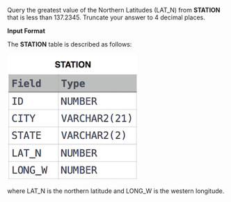 Query the greatest value of the Northern Latitudes (LAT_N) from **STATION** that is less than 137.2345. Truncate your answer to 4 decimal places.

**Input Format**

The **STATION** table is described as follows:

<img src="res/1.jpg">

where LAT_N is the northern latitude and LONG_W is the western longitude.
